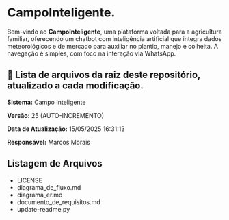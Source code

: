 # CampoInteligente.

Bem-vindo ao **CampoInteligente**, uma plataforma voltada para a agricultura familiar, oferecendo um chatbot com inteligência artificial que integra dados meteorológicos e de mercado para auxiliar no plantio, manejo e colheita. A navegação é simples, com foco na interação via WhatsApp.

## 📄 Lista de arquivos da raiz deste repositório, atualizado a cada modificação.

**Sistema:** Campo Inteligente

**Versão:** 25 (AUTO-INCREMENTO)

**Data de Atualização:** 15/05/2025 16:31:13

**Responsável:** Marcos Morais

## Listagem de Arquivos

- LICENSE
- diagrama_de_fluxo.md
- diagrama_er.md
- documento_de_requisitos.md
- update-readme.py
